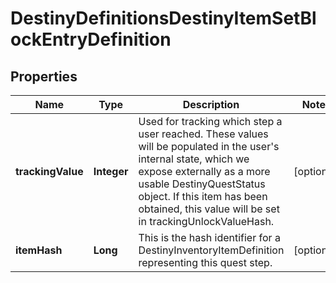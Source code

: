 
# DestinyDefinitionsDestinyItemSetBlockEntryDefinition

## Properties
Name | Type | Description | Notes
------------ | ------------- | ------------- | -------------
**trackingValue** | **Integer** | Used for tracking which step a user reached. These values will be populated in the user&#39;s internal state, which we expose externally as a more usable DestinyQuestStatus object. If this item has been obtained, this value will be set in trackingUnlockValueHash. |  [optional]
**itemHash** | **Long** | This is the hash identifier for a DestinyInventoryItemDefinition representing this quest step. |  [optional]



